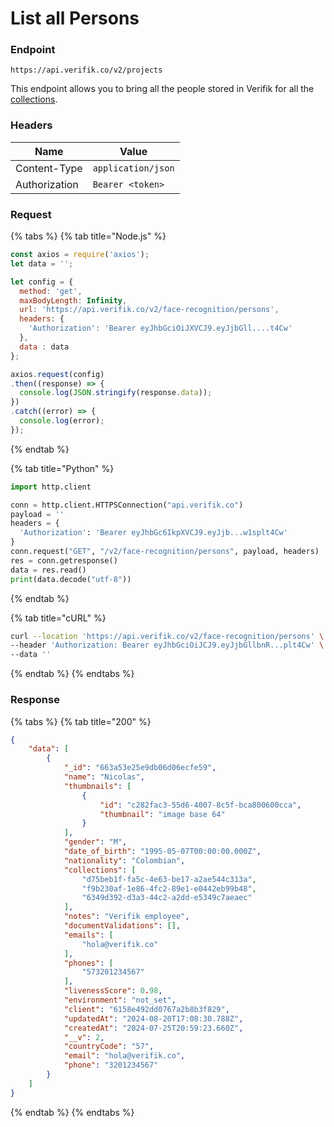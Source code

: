 # List all Persons

### Endpoint

```
https://api.verifik.co/v2/projects
```

This endpoint allows you to bring all the people stored in Verifik for all the [collections](https://docs.verifik.co/resources/collections).

### **Headers**

| Name          | Value              |
| ------------- | ------------------ |
| Content-Type  | `application/json` |
| Authorization | `Bearer <token>`   |

### **Request**

{% tabs %}
{% tab title="Node.js" %}

```javascript
const axios = require('axios');
let data = '';

let config = {
  method: 'get',
  maxBodyLength: Infinity,
  url: 'https://api.verifik.co/v2/face-recognition/persons',
  headers: { 
    'Authorization': 'Bearer eyJhbGciOiJXVCJ9.eyJjbGll....t4Cw'
  },
  data : data
};

axios.request(config)
.then((response) => {
  console.log(JSON.stringify(response.data));
})
.catch((error) => {
  console.log(error);
});

```

{% endtab %}

{% tab title="Python" %}

```python
import http.client

conn = http.client.HTTPSConnection("api.verifik.co")
payload = ''
headers = {
  'Authorization': 'Bearer eyJhbGc6IkpXVCJ9.eyJjb...w1splt4Cw'
}
conn.request("GET", "/v2/face-recognition/persons", payload, headers)
res = conn.getresponse()
data = res.read()
print(data.decode("utf-8"))
```

{% endtab %}

{% tab title="cURL" %}

```bash
curl --location 'https://api.verifik.co/v2/face-recognition/persons' \
--header 'Authorization: Bearer eyJhbGciOiJCJ9.eyJjbGllbnR...plt4Cw' \
--data ''
```

{% endtab %}
{% endtabs %}

### **Response**

{% tabs %}
{% tab title="200" %}

```json
{
    "data": [
        {
            "_id": "663a53e25e9db06d06ecfe59",
            "name": "Nicolas",
            "thumbnails": [
                {
                    "id": "c282fac3-55d6-4007-8c5f-bca800600cca",
                    "thumbnail": "image base 64"
                }
            ],
            "gender": "M",
            "date_of_birth": "1995-05-07T00:00:00.000Z",
            "nationality": "Colombian",
            "collections": [
                "d75beb1f-fa5c-4e63-be17-a2ae544c313a",
                "f9b230af-1e86-4fc2-89e1-e0442eb99b48",
                "6349d392-d3a3-44c2-a2dd-e5349c7aeaec"
            ],
            "notes": "Verifik employee",
            "documentValidations": [],
            "emails": [
                "hola@verifik.co"
            ],
            "phones": [
                "573201234567"
            ],
            "livenessScore": 0.98,
            "environment": "not_set",
            "client": "6158e492dd0767a2b8b3f829",
            "updatedAt": "2024-08-20T17:08:30.788Z",
            "createdAt": "2024-07-25T20:59:23.660Z",
            "__v": 2,
            "countryCode": "57",
            "email": "hola@verifik.co",
            "phone": "3201234567"
        }
    ]
}
```

{% endtab %}
{% endtabs %}
